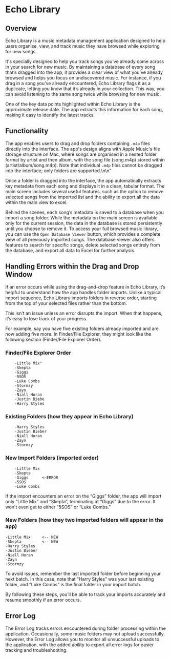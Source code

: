 # Echo Library

## Overview
Echo Library is a music metadata management application designed to help users organise, view, and track music they 
have browsed while exploring for new songs.

It's specially designed to help you track songs you’ve already come across in your search for new music. 
By maintaining a database of every song that’s dragged into the app, it provides a clear view of what 
you’ve already browsed and helps you focus on undiscovered music. For instance, if you drag in a song 
you’ve already encountered, Echo Library flags it as a duplicate, letting you know that it’s already in 
your collection. This way, you can avoid listening to the same song twice while browsing for new music.

One of the key data points highlighted within Echo Library is the approximate release date. The app extracts this 
information for each song, making it easy to identify the latest tracks.

## Functionality
The app enables users to drag and drop folders containing `.m4p` files directly into the interface.
The app's design aligns with Apple Music's file storage structure on Mac, where songs are organised in a
nested folder format by artist and then album, with the song file (song.m4p) stored within
(artist/album/song.m4p). Note that individual `.m4p` files cannot be dragged into the interface; only
folders are supported.\n\n"

Once a folder is dragged into the interface, the app automatically extracts key metadata from each song
and displays it in a clean, tabular format. The main screen includes several useful features, such as the
option to remove selected songs from the imported list and the ability to export all the data within the
main view to excel.

Behind the scenes, each song’s metadata is saved to a database when you import a song folder.
While the metadata on the main screen is available only for the current session, the data in the database
is stored persistently until you choose to remove it. To access your full browsed music library, you can
use the `Open Database Viewer` button, which provides a complete view of all previously imported songs.
The database viewer also offers features to search for specific songs, delete selected songs entirely from 
the database, and export all data to Excel for further analysis.

## Handling Errors within the Drag and Drop Window

If an error occurs while using the drag-and-drop feature in Echo Library, it’s helpful to understand how the app 
handles folder imports. Unlike a typical import sequence, Echo Library imports folders in reverse order, starting from the top
of your selected files rather than the bottom.

This isn’t an issue unless an error disrupts the import. When that happens, it’s easy to lose track of your progress.

For example, say you have five existing folders already imported and are now adding five more. 
In Finder/File Explorer, they might look like the following section (Finder/File Explorer Order).

### Finder/File Explorer Order
        -Little Mix"
        -Skepta
        -Giggs
        -5SOS
        -Luke Combs
        -Stormzy
        -Zayn
        -Niall Horan
        -Justin Biebe 
        -Harry Styles

### Existing Folders (how they appear in Echo Library)
        -Harry Styles
        -Justin Bieber
        -Niall Horan
        -Zayn
        -Stormzy

### New Import Folders (imported order)
        -Little Mix
        -Skepta
        -Giggs      <—ERROR
        -5SOS
        -Luke Combs

If the import encounters an error on the “Giggs” folder, the app will import only “Little Mix” and “Skepta”, 
terminating at “Giggs” due to the error. It won't even get to either “5SOS” or “Luke Combs.”

### New Folders (how they two imported folders will appear in the app)
    -Little Mix     <-- NEW
    -Skepta         <-- NEW
    -Harry Styles
    -Justin Bieber
    -Niall Horan
    -Zayn
    -Stormzy

To avoid issues, remember the last imported folder before beginning your next batch. In this case, note that 
“Harry Styles” was your last existing folder, and “Luke Combs” is the final folder in your import batch.

By following these steps, you’ll be able to track your imports accurately and resume smoothly if an error occurs.

## Error Log
The Error Log tracks errors encountered during folder processing within the application. Occasionally,
some music folders may not upload successfully. However, the Error Log allows you to monitor all
unsuccessful uploads to the application, with the added ability to export all error logs for easier
tracking and troubleshooting.
